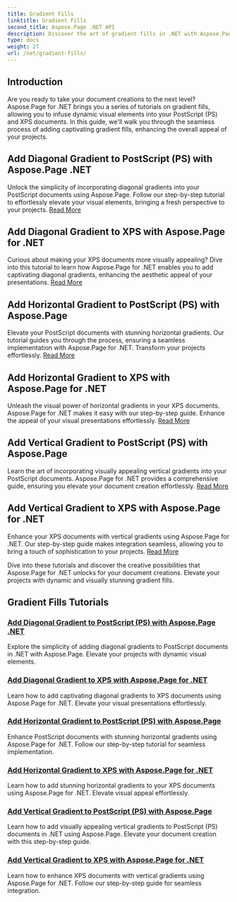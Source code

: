 ```yaml
---
title: Gradient Fills
linktitle: Gradient Fills
second_title: Aspose.Page .NET API
description: Discover the art of gradient fills in .NET with Aspose.Page tutorials. Elevate your projects effortlessly—add captivating diagonal, horizontal, and vertical gradients.
type: docs
weight: 27
url: /net/gradient-fills/
---
```


## Introduction

Are you ready to take your document creations to the next level? Aspose.Page for .NET brings you a series of tutorials on gradient fills, allowing you to infuse dynamic visual elements into your PostScript (PS) and XPS documents. In this guide, we'll walk you through the seamless process of adding captivating gradient fills, enhancing the overall appeal of your projects.

## Add Diagonal Gradient to PostScript (PS) with Aspose.Page .NET

Unlock the simplicity of incorporating diagonal gradients into your PostScript documents using Aspose.Page. Follow our step-by-step tutorial to effortlessly elevate your visual elements, bringing a fresh perspective to your projects. [Read More](./add-diagonal-gradient-to-postscript-ps/)

## Add Diagonal Gradient to XPS with Aspose.Page for .NET

Curious about making your XPS documents more visually appealing? Dive into this tutorial to learn how Aspose.Page for .NET enables you to add captivating diagonal gradients, enhancing the aesthetic appeal of your presentations. [Read More](./add-diagonal-gradient-to-xps/)

## Add Horizontal Gradient to PostScript (PS) with Aspose.Page

Elevate your PostScript documents with stunning horizontal gradients. Our tutorial guides you through the process, ensuring a seamless implementation with Aspose.Page for .NET. Transform your projects effortlessly. [Read More](./add-horizontal-gradient-to-postscript-ps/)

## Add Horizontal Gradient to XPS with Aspose.Page for .NET

Unleash the visual power of horizontal gradients in your XPS documents. Aspose.Page for .NET makes it easy with our step-by-step guide. Enhance the appeal of your visual presentations effortlessly. [Read More](./add-horizontal-gradient-to-xps/)

## Add Vertical Gradient to PostScript (PS) with Aspose.Page

Learn the art of incorporating visually appealing vertical gradients into your PostScript documents. Aspose.Page for .NET provides a comprehensive guide, ensuring you elevate your document creation effortlessly. [Read More](./add-vertical-gradient-to-postscript-ps/)

## Add Vertical Gradient to XPS with Aspose.Page for .NET
Enhance your XPS documents with vertical gradients using Aspose.Page for .NET. Our step-by-step guide makes integration seamless, allowing you to bring a touch of sophistication to your projects. [Read More](./add-vertical-gradient-to-xps/)

Dive into these tutorials and discover the creative possibilities that Aspose.Page for .NET unlocks for your document creations. Elevate your projects with dynamic and visually stunning gradient fills.
## Gradient Fills Tutorials
### [Add Diagonal Gradient to PostScript (PS) with Aspose.Page .NET](./add-diagonal-gradient-to-postscript-ps/)
Explore the simplicity of adding diagonal gradients to PostScript documents in .NET with Aspose.Page. Elevate your projects with dynamic visual elements.
### [Add Diagonal Gradient to XPS with Aspose.Page for .NET](./add-diagonal-gradient-to-xps/)
Learn how to add captivating diagonal gradients to XPS documents using Aspose.Page for .NET. Elevate your visual presentations effortlessly.
### [Add Horizontal Gradient to PostScript (PS) with Aspose.Page](./add-horizontal-gradient-to-postscript-ps/)
Enhance PostScript documents with stunning horizontal gradients using Aspose.Page for .NET. Follow our step-by-step tutorial for seamless implementation.
### [Add Horizontal Gradient to XPS with Aspose.Page for .NET](./add-horizontal-gradient-to-xps/)
Learn how to add stunning horizontal gradients to your XPS documents using Aspose.Page for .NET. Elevate visual appeal effortlessly.
### [Add Vertical Gradient to PostScript (PS) with Aspose.Page](./add-vertical-gradient-to-postscript-ps/)
Learn how to add visually appealing vertical gradients to PostScript (PS) documents in .NET using Aspose.Page. Elevate your document creation with this step-by-step guide.
### [Add Vertical Gradient to XPS with Aspose.Page for .NET](./add-vertical-gradient-to-xps/)
Learn how to enhance XPS documents with vertical gradients using Aspose.Page for .NET. Follow our step-by-step guide for seamless integration.